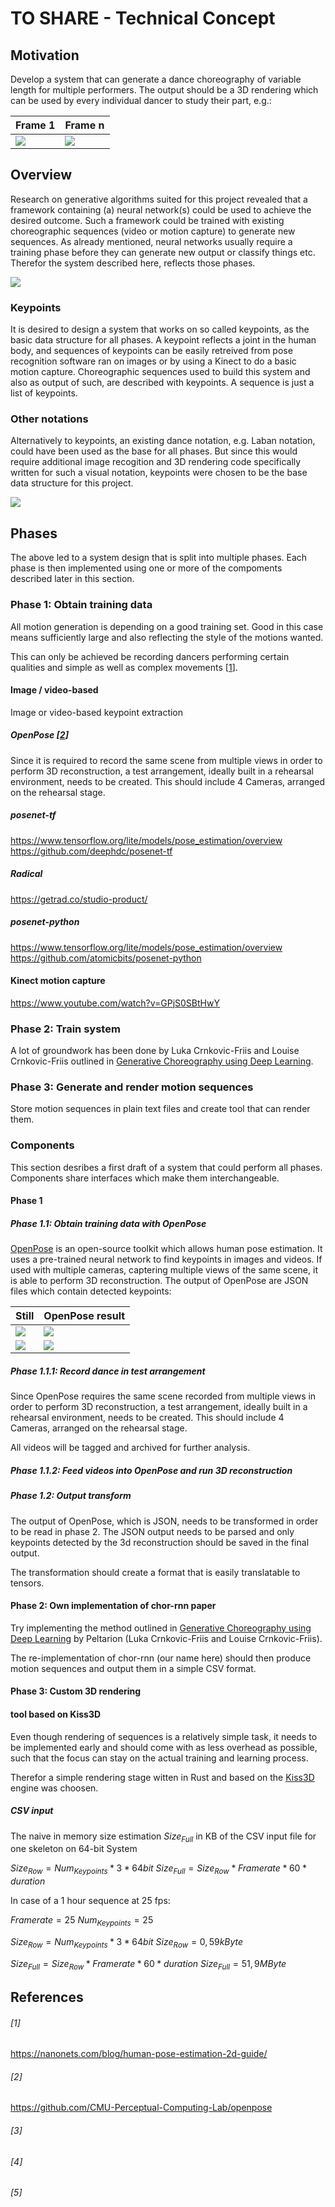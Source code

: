 # TO SHARE - Technical Concept

## Motivation

Develop a system that can generate a dance choreography of variable length for multiple performers. The output should be a 3D rendering which can be used by every individual dancer to study their part, e.g.:


| Frame 1 | Frame n |
| ------- | ------- |
| [![](https://img.youtube.com/vi/c9h9zc7uPWQ/0.jpg)](https://www.youtube.com/watch?v=c9h9zc7uPWQ) | [![](https://img.youtube.com/vi/Q4_XSMqN8w0/0.jpg)](https://www.youtube.com/watch?v=Q4_XSMqN8w0) |


## Overview

Research on generative algorithms suited for this project revealed that a framework containing (a) neural network(s) could be used to achieve the desired outcome. Such a framework could be trained with existing choreographic sequences (video or motion capture) to generate new sequences. As already mentioned, neural networks usually require a training phase before they can generate new output or classify things etc. Therefor the system described here, reflects those phases.

![](https://hack.borg.sh/uploads/upload_f88e14040960cedadf95fb74524a7696.png)

### Keypoints

It is desired to design a system that works on so called keypoints, as the basic data structure for all phases. A keypoint reflects a joint in the human body, and sequences of keypoints can be easily retreived from pose recognition software ran on images or by using a Kinect to do a basic motion capture.
Choreographic sequences used to build this system and also as output of such, are described with keypoints. A sequence is just a list of keypoints.

<!-- ![](https://hack.borg.sh/uploads/upload_891f37273441085b50783968c5018490.png) -->


### Other notations

Alternatively to keypoints, an existing dance notation, e.g. Laban notation, could have been used as the base for all phases. But since this would require additional image recogition and 3D rendering code specifically written for such a visual notation, keypoints were chosen to be the base data structure for this project.


![](https://hack.borg.sh/uploads/upload_50b40b4d8caa836d67a246929a970bd4.jpeg)


## Phases

The above led to a system design that is split into multiple phases. Each phase is then implemented using one or more of the compoments described later in this section.

### Phase 1: Obtain training data

All motion generation is depending on a good training set. Good in this case means sufficiently large and also reflecting the style of the motions wanted.

This can only be achieved be recording dancers performing certain qualities and simple as well as complex movements [[1](#1)].

#### Image / video-based

Image or video-based keypoint extraction 

##### OpenPose [[2](#2)]

Since it is required to record the same scene from multiple views in order to perform 3D reconstruction, a test arrangement, ideally built in a rehearsal environment, needs to be created. This should include 4 Cameras, arranged on the rehearsal stage.

##### posenet-tf

https://www.tensorflow.org/lite/models/pose_estimation/overview
https://github.com/deephdc/posenet-tf

##### Radical

https://getrad.co/studio-product/

##### posenet-python

https://www.tensorflow.org/lite/models/pose_estimation/overview
https://github.com/atomicbits/posenet-python

#### Kinect motion capture

https://www.youtube.com/watch?v=GPjS0SBtHwY


### Phase 2: Train system

A lot of groundwork has been done by Luka Crnkovic-Friis and Louise Crnkovic-Friis outlined in [Generative Choreography using Deep Learning](https://arxiv.org/pdf/1605.06921.pdf).

### Phase 3: Generate and render motion sequences

Store motion sequences in plain text files and create tool that can render them.

### Components

This section desribes a first draft of a system that could perform all phases. Components share interfaces which make them interchangeable.

#### Phase 1

##### Phase 1.1: Obtain training data with OpenPose

[OpenPose](https://github.com/CMU-Perceptual-Computing-Lab/openpose) is an open-source toolkit which allows human pose estimation. It uses a pre-trained neural network to find keypoints in images and videos. If used with multiple cameras, captering multiple views of the same scene, it is able to perform 3D reconstruction. The output of OpenPose are JSON files which contain detected keypoints:

| Still     | OpenPose result |
| --------  | --------------- |
| ![](https://hack.borg.sh/uploads/upload_53e98633c6d83fe9b960989e03f7d3fe.png) | ![](https://hack.borg.sh/uploads/upload_3bb0bfaf9fb4d91ee7cb7875594c54d9.png) |
|![](https://hack.borg.sh/uploads/upload_005d99c52d869c4b83f2130950bf7db3.png) | ![](https://hack.borg.sh/uploads/upload_886428a23863149e0147c7d3727add22.png) |

##### Phase 1.1.1: Record dance in test arrangement

Since OpenPose requires the same scene recorded from multiple views in order to perform 3D reconstruction, a test arrangement, ideally built in a rehearsal environment, needs to be created. This should include 4 Cameras, arranged on the rehearsal stage.

All videos will be tagged and archived for further analysis.

##### Phase 1.1.2: Feed videos into OpenPose and run 3D reconstruction

##### Phase 1.2: Output transform

The output of OpenPose, which is JSON, needs to be transformed in order to be read in phase 2. The JSON output needs to be parsed and only keypoints detected by the 3d reconstruction should be saved in the final output.

The transformation should create a format that is easily translatable to tensors.

#### Phase 2: Own implementation of chor-rnn paper

Try implementing the method outlined in [Generative Choreography using Deep Learning](https://arxiv.org/pdf/1605.06921.pdf) by Peltarion (Luka Crnkovic-Friis and Louise Crnkovic-Friis).

The re-implementation of chor-rnn (our name here) should then produce motion sequences and output them in a simple CSV format.

#### Phase 3: Custom 3D rendering

#### tool based on Kiss3D

Even though rendering of sequences is a relatively simple task, it needs to be implemented early and should come with as less overhead as possible, such that the focus can stay on the actual training and learning process.

Therefor a simple rendering stage witten in Rust and based on the [Kiss3D](http://kiss3d.org/) engine was choosen.

##### CSV input

The naive in memory size estimation $Size_{Full}$ in KB of the CSV input file for one skeleton on 64-bit System

$Size_{Row} = Num_{Keypoints} * 3 * 64bit$
$Size_{Full} = Size_{Row} * Framerate * 60 * duration$

In case of a 1 hour sequence at 25 fps:

$Framerate = 25$
$Num_{Keypoints} = 25$

$Size_{Row} = Num_{Keypoints} * 3 * 64bit$
$Size_{Row} = 0,59 kByte$

$Size_{Full} = Size_{Row} * Framerate * 60 * duration$
$Size_{Full} = 51,9MByte$

## References

###### [1]
https://nanonets.com/blog/human-pose-estimation-2d-guide/

###### [2]
https://github.com/CMU-Perceptual-Computing-Lab/openpose

###### [3]

###### [4]


###### [5]





